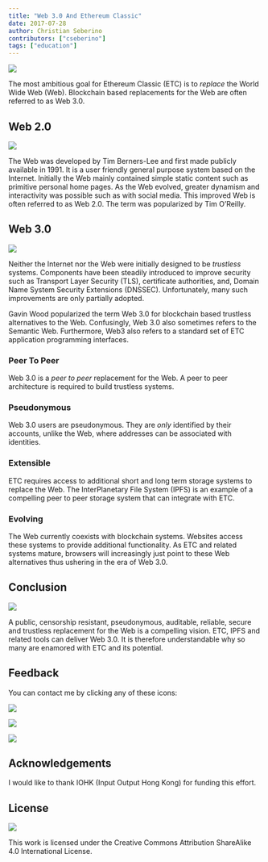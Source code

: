 ```yaml
---
title: "Web 3.0 And Ethereum Classic"
date: 2017-07-28
author: Christian Seberino
contributors: ["cseberino"]
tags: ["education"]
---
```


![](./1gqnXt9Isyq8V4h4AmrCe_w.png)

The most ambitious goal for Ethereum Classic (ETC) is to *replace* the World
Wide Web (Web). Blockchain based replacements for the Web are often referred to
as Web 3.0.

## Web 2.0

![](./1QP4xdyqv3UOD2USYOSdPOw.jpeg)

The Web was developed by Tim Berners-Lee and first made publicly available in
1991. It is a user friendly general purpose system based on the Internet.
Initially the Web mainly contained simple static content such as primitive
personal home pages. As the Web evolved, greater dynamism and interactivity was
possible such as with social media. This improved Web is often referred to as
Web 2.0. The term was popularized by Tim O’Reilly.

## Web 3.0

![](./1f5azknP1ivazTcwP-0tVhg.jpeg)

Neither the Internet nor the Web were initially designed to be *trustless*
systems. Components have been steadily introduced to improve security such as
Transport Layer Security (TLS), certificate authorities, and, Domain Name System
Security Extensions (DNSSEC). Unfortunately, many such improvements are only
partially adopted.

Gavin Wood popularized the term Web 3.0 for blockchain based trustless
alternatives to the Web. Confusingly, Web 3.0 also sometimes refers to the
Semantic Web. Furthermore, Web3 also refers to a standard set of ETC application
programming interfaces.

### Peer To Peer

Web 3.0 is a *peer to peer* replacement for the Web. A peer to peer architecture
is required to build trustless systems.

### Pseudonymous

Web 3.0 users are pseudonymous. They are *only* identified by their accounts,
unlike the Web, where addresses can be associated with identities.

### Extensible

ETC requires access to additional short and long term storage systems to replace
the Web. The InterPlanetary File System (IPFS) is an example of a compelling
peer to peer storage system that can integrate with ETC.

### Evolving

The Web currently coexists with blockchain systems. Websites access these
systems to provide additional functionality. As ETC and related systems mature,
browsers will increasingly just point to these Web alternatives thus ushering in
the era of Web 3.0.

## Conclusion

![](./1DTUA222AFbN6YabdfoWLvg.jpeg)

A public, censorship resistant, pseudonymous, auditable, reliable, secure and
trustless replacement for the Web is a compelling vision. ETC, IPFS and related
tools can deliver Web 3.0. It is therefore understandable why so many are
enamored with ETC and its potential.

## Feedback

You can contact me by clicking any of these icons:

![](./0eoFC6QOWZ--bCngK.png)

![](./0i3CwTFEKUnKYHMf0.png)

![](./0HQj6HSHxE7pkIBjk.png)

## Acknowledgements

I would like to thank IOHK (Input Output Hong Kong) for funding this effort.

## License

![](./0hocpUZXBcjzNJeQ2.png)

This work is licensed under the Creative Commons Attribution ShareAlike 4.0
International License.
